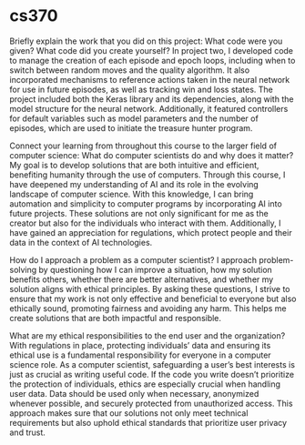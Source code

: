# cs370

Briefly explain the work that you did on this project: What code were you given? What code did you create yourself?
In project two, I developed code to manage the creation of each episode and epoch loops, including when to switch between random moves and the quality algorithm. It also incorporated mechanisms to reference actions taken in the neural network for use in future episodes, as well as tracking win and loss states. The project included both the Keras library and its dependencies, along with the model structure for the neural network. Additionally, it featured controllers for default variables such as model parameters and the number of episodes, which are used to initiate the treasure hunter program.

Connect your learning from throughout this course to the larger field of computer science:
What do computer scientists do and why does it matter?
My goal is to develop solutions that are both intuitive and efficient, benefiting humanity through the use of computers. Through this course, I have deepened my understanding of AI and its role in the evolving landscape of computer science. With this knowledge, I can bring automation and simplicity to computer programs by incorporating AI into future projects. These solutions are not only significant for me as the creator but also for the individuals who interact with them. Additionally, I have gained an appreciation for regulations, which protect people and their data in the context of AI technologies.

How do I approach a problem as a computer scientist?
I approach problem-solving by questioning how I can improve a situation, how my solution benefits others, whether there are better alternatives, and whether my solution aligns with ethical principles. By asking these questions, I strive to ensure that my work is not only effective and beneficial to everyone but also ethically sound, promoting fairness and avoiding any harm. This helps me create solutions that are both impactful and responsible.

What are my ethical responsibilities to the end user and the organization?
With regulations in place, protecting individuals’ data and ensuring its ethical use is a fundamental responsibility for everyone in a computer science role. As a computer scientist, safeguarding a user’s best interests is just as crucial as writing useful code. If the code you write doesn’t prioritize the protection of individuals, ethics are especially crucial when handling user data. Data should be used only when necessary, anonymized whenever possible, and securely protected from unauthorized access. This approach makes sure that our solutions not only meet technical requirements but also uphold ethical standards that prioritize user privacy and trust.
